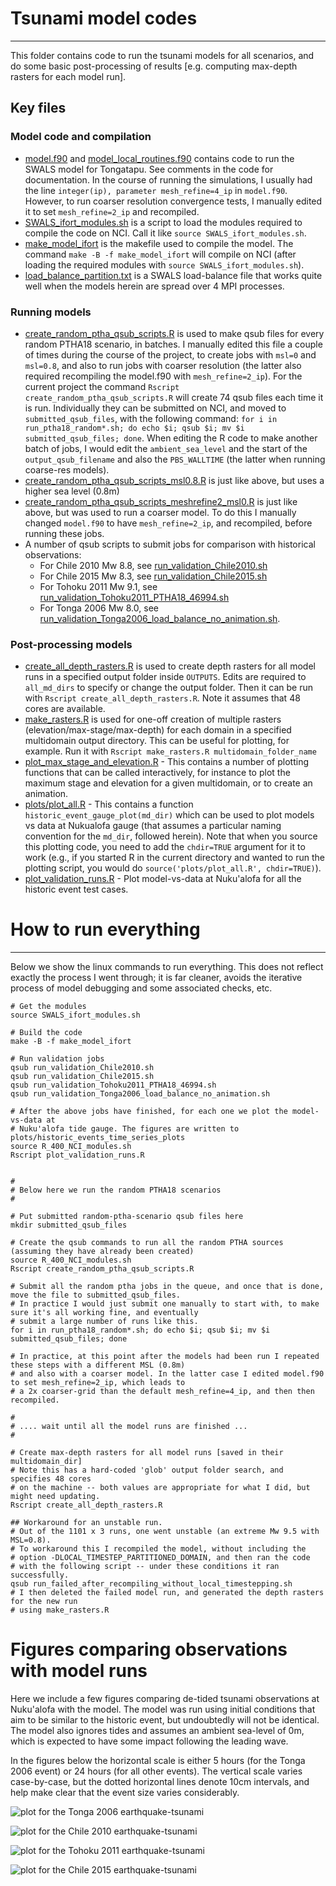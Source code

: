 # Tsunami model codes
---------------------

This folder contains code to run the tsunami models for all scenarios, and do some basic post-processing of results [e.g. computing max-depth rasters for each model run].

## Key files

### Model code and compilation

* [model.f90](model.f90) and [model_local_routines.f90](model_local_routines.f90) contains code to run the SWALS model for Tongatapu. See comments in the code for documentation. In the course of running the simulations, I usually had the line `integer(ip), parameter mesh_refine=4_ip` in `model.f90`. However, to run coarser resolution convergence tests, I manually edited it to set `mesh_refine=2_ip` and recompiled. 
* [SWALS_ifort_modules.sh](SWALS_ifort_modules.sh) is a script to load the modules required to compile the code on NCI. Call it like `source SWALS_ifort_modules.sh`.
* [make_model_ifort](make_model_ifort) is the makefile used to compile the model. The command `make -B -f make_model_ifort` will compile on NCI (after loading the required modules with `source SWALS_ifort_modules.sh`).
* [load_balance_partition.txt](load_balance_partition.txt) is a SWALS load-balance file that works quite well when the models herein are spread over 4 MPI processes.

### Running models

* [create_random_ptha_qsub_scripts.R](create_random_ptha_qsub_scripts.R) is used to make qsub files for every random PTHA18 scenario, in batches. I manually edited this file a couple of times during the course of the project, to create jobs with `msl=0` and `msl=0.8`, and also to run jobs with coarser resolution (the latter also required recompiling the model.f90 with `mesh_refine=2_ip`). For the current project the command `Rscript create_random_ptha_qsub_scripts.R` will create 74 qsub files each time it is run. Individually they can be submitted on NCI, and moved to `submitted_qsub_files`, with the following command: `for i in run_ptha18_random*.sh; do echo $i; qsub $i; mv $i submitted_qsub_files; done`. When editing the R code to make another batch of jobs, I would edit the `ambient_sea_level` and the start of the `output_qsub_filename` and also the `PBS_WALLTIME` (the latter when running coarse-res models).
* [create_random_ptha_qsub_scripts_msl0.8.R](create_random_ptha_qsub_scripts_msl0.8.R) is just like above, but uses a higher sea level (0.8m)
* [create_random_ptha_qsub_scripts_meshrefine2_msl0.R](create_random_ptha_qsub_scripts_meshrefine2_msl0.R) is just like above, but was used to run a coarser model. To do this I manually changed `model.f90` to have `mesh_refine=2_ip`, and recompiled, before running these jobs.
* A number of qsub scripts to submit jobs for comparison with historical observations:
    - For Chile 2010 Mw 8.8, see [run_validation_Chile2010.sh](run_validation_Chile2010.sh) 
    - For Chile 2015 Mw 8.3, see [run_validation_Chile2015.sh](run_validation_Chile2015.sh) 
    - For Tohoku 2011 Mw 9.1, see [run_validation_Tohoku2011_PTHA18_46994.sh](run_validation_Tohoku2011_PTHA18_46994.sh) 
    - For Tonga 2006 Mw 8.0, see [run_validation_Tonga2006_load_balance_no_animation.sh](run_validation_Tonga2006_load_balance_no_animation.sh).

### Post-processing models

* [create_all_depth_rasters.R](create_all_depth_rasters.R) is used to create depth rasters for all model runs in a specified output folder inside `OUTPUTS`. Edits are required to `all_md_dirs` to specify or change the output folder. Then it can be run with `Rscript create_all_depth_rasters.R`. Note it assumes that 48 cores are available.
* [make_rasters.R](make_rasters.R) is used for one-off creation of multiple rasters (elevation/max-stage/max-depth) for each domain in a specified multidomain output directory. This can be useful for plotting, for example. Run it with `Rscript make_rasters.R multidomain_folder_name`
* [plot_max_stage_and_elevation.R](plot_max_stage_and_elevation.R) - This contains a number of plotting functions that can be called interactively, for instance to plot the maximum stage and elevation for a given multidomain, or to create an animation. 
* [plots/plot_all.R](plots/plot_all.R) - This contains a function `historic_event_gauge_plot(md_dir)` which can be used to plot models vs data at Nukualofa gauge (that assumes a particular naming convention for the `md_dir`, followed herein). Note that when you source this plotting code, you need to add the `chdir=TRUE` argument for it to work (e.g., if you started R in the current directory and wanted to run the plotting script, you would do `source('plots/plot_all.R', chdir=TRUE)`). 
* [plot_validation_runs.R](plot_validation_runs.R) - Plot model-vs-data at Nuku'alofa for all the historic event test cases.


# How to run everything
-----------------------

Below we show the linux commands to run everything. This does not reflect exactly the process I went through; it is far cleaner, avoids the iterative process of model debugging and some associated checks, etc.

```
# Get the modules
source SWALS_ifort_modules.sh

# Build the code
make -B -f make_model_ifort

# Run validation jobs
qsub run_validation_Chile2010.sh
qsub run_validation_Chile2015.sh
qsub run_validation_Tohoku2011_PTHA18_46994.sh
qsub run_validation_Tonga2006_load_balance_no_animation.sh

# After the above jobs have finished, for each one we plot the model-vs-data at 
# Nuku'alofa tide gauge. The figures are written to plots/historic_events_time_series_plots
source R_400_NCI_modules.sh
Rscript plot_validation_runs.R


#
# Below here we run the random PTHA18 scenarios
#

# Put submitted random-ptha-scenario qsub files here
mkdir submitted_qsub_files

# Create the qsub commands to run all the random PTHA sources (assuming they have already been created)
source R_400_NCI_modules.sh
Rscript create_random_ptha_qsub_scripts.R

# Submit all the random ptha jobs in the queue, and once that is done, move the file to submitted_qsub_files.
# In practice I would just submit one manually to start with, to make sure it's all working fine, and eventually
# submit a large number of runs like this.
for i in run_ptha18_random*.sh; do echo $i; qsub $i; mv $i submitted_qsub_files; done

# In practice, at this point after the models had been run I repeated these steps with a different MSL (0.8m)
# and also with a coarser model. In the latter case I edited model.f90 to set mesh_refine=2_ip, which leads to 
# a 2x coarser-grid than the default mesh_refine=4_ip, and then then recompiled. 

#
# .... wait until all the model runs are finished ...
#

# Create max-depth rasters for all model runs [saved in their multidomain_dir]
# Note this has a hard-coded 'glob' output folder search, and specifies 48 cores
# on the machine -- both values are appropriate for what I did, but might need updating.
Rscript create_all_depth_rasters.R

## Workaround for an unstable run.
# Out of the 1101 x 3 runs, one went unstable (an extreme Mw 9.5 with MSL=0.8). 
# To workaround this I recompiled the model, without including the 
# option -DLOCAL_TIMESTEP_PARTITIONED_DOMAIN, and then ran the code
# with the following script -- under these conditions it ran successfully. 
qsub run_failed_after_recompiling_without_local_timestepping.sh
# I then deleted the failed model run, and generated the depth rasters for the new run
# using make_rasters.R

```

# Figures comparing observations with model runs

Here we include a few figures comparing de-tided tsunami observations at Nuku'alofa with the model. The model was run using initial conditions that aim to be similar to the historic event, but undoubtedly will not be identical. The model also ignores tides and assumes an ambient sea-level of 0m, which is expected to have some impact following the leading wave. 

In the figures below the horizontal scale is either 5 hours (for the Tonga 2006 event) or 24 hours (for all other events). The vertical scale varies case-by-case, but the dotted horizontal lines denote 10cm intervals, and help make clear that the event size varies considerably.
 
![plot for the Tonga 2006 earthquake-tsunami](plots/historic_events_time_series_plots/Tonga2006/nukualofa_gauge_modelVdata_Tonga2006_validation_PTHA18_VAUS_26849_load_balance-risetime_0-ambientsealevel_0.0-full-linear_with_manning-0.035-highres_tonga-RUN_20201130_172740871.png)

![plot for the Chile 2010 earthquake-tsunami](plots/historic_events_time_series_plots/Chile2010/nukualofa_gauge_modelVdata_Chile2010_validation_PTHA18_HS_128607_source-risetime_0-ambientsealevel_0.0-full-linear_with_manning-0.035-highres_tonga-RUN_20201130_172631113.png)

![plot for the Tohoku 2011 earthquake-tsunami](plots/historic_events_time_series_plots/Tohoku2011/nukualofa_gauge_modelVdata_Tohoku2011_validation_PTHA18_HS_46994-risetime_0-ambientsealevel_0.0-full-linear_with_manning-0.035-highres_tonga-RUN_20201130_172740486.png)

![plot for the Chile 2015 earthquake-tsunami](plots/historic_events_time_series_plots/Chile2015/nukualofa_gauge_modelVdata_Chile2015_validation_Williamson_source_inversion-risetime_0-ambientsealevel_0.0-full-linear_with_manning-0.035-highres_tonga-RUN_20201130_172630123.png)
